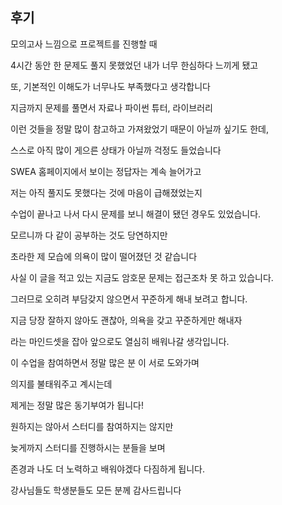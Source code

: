 ## 후기

모의고사 느낌으로 프로젝트를 진행할 때

4시간 동안 한 문제도 풀지 못했었던 내가 너무 한심하다 느끼게 됐고

또, 기본적인 이해도가 너무나도 부족했다고 생각합니다



지금까지 문제를 풀면서 자료나 파이썬 튜터, 라이브러리

이런 것들을 정말 많이 참고하고 가져왔었기 때문이 아닐까 싶기도 한데, 

스스로 아직 많이 게으른 상태가 아닐까 걱정도 들었습니다



SWEA 홈페이지에서 보이는 정답자는 계속 늘어가고

저는 아직 풀지도 못했다는 것에 마음이 급해졌었는지

수업이 끝나고 나서 다시 문제를 보니 해결이 됐던 경우도 있었습니다.

모르니까 다 같이 공부하는 것도 당연하지만

초라한 제 모습에 의욕이 많이 떨어졌던 것 같습니다



사실 이 글을 적고 있는 지금도 암호문 문제는 접근조차 못 하고 있습니다.

그러므로 오히려 부담갖지 않으면서 꾸준하게 해내 보려고 합니다.

지금 당장 잘하지 않아도 괜찮아, 의욕을 갖고 꾸준하게만 해내자

라는 마인드셋을 잡아 앞으로도 열심히 배워나갈 생각입니다.



이 수업을 참여하면서 정말 많은 분 이 서로 도와가며

의지를 불태워주고 계시는데

제게는 정말 많은 동기부여가 됩니다!

원하지는 않아서 스터디를 참여하지는 않지만

늦게까지 스터디를 진행하시는 분들을 보며 

존경과 나도 더 노력하고 배워야겠다 다짐하게 됩니다.

강사님들도 학생분들도 모든 분께 감사드립니다